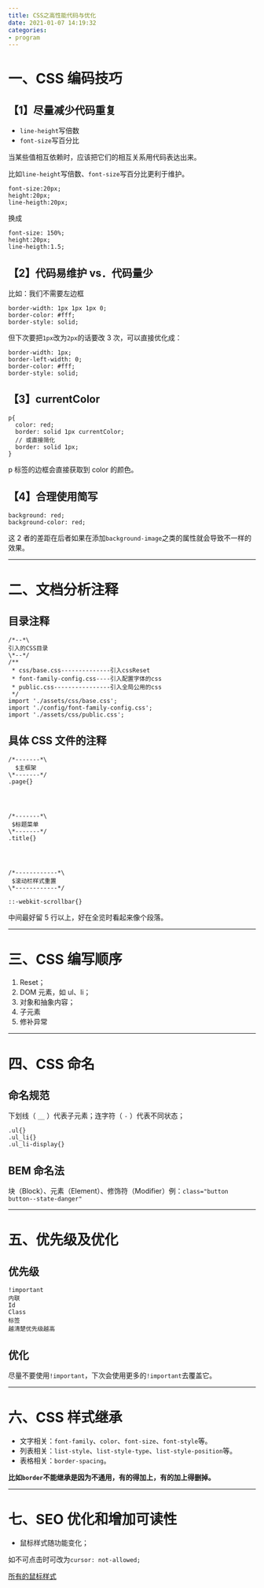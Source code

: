 ```yaml
---
title: CSS之高性能代码与优化
date: 2021-01-07 14:19:32
categories:
- program
---
```


# 一、CSS 编码技巧

## 【1】尽量减少代码重复

- `line-height`写倍数
- `font-size`写百分比

当某些值相互依赖时，应该把它们的相互关系用代码表达出来。

比如`line-height`写倍数、`font-size`写百分比更利于维护。

```
font-size:20px;
height:20px;
line-heigth:20px;
```

换成

```
font-size: 150%;
height:20px;
line-heigth:1.5;
```

## 【2】代码易维护 vs．代码量少

比如：我们不需要左边框

```
border-width: 1px 1px 1px 0;
border-color: #fff;
border-style: solid;
```

但下次要把`1px`改为`2px`的话要改 3 次，可以直接优化成：

```
border-width: 1px;
border-left-width: 0;
border-color: #fff;
border-style: solid;
```

## 【3】currentColor

```
p{
  color: red;
  border: solid 1px currentColor;
  // 或直接简化
  border: solid 1px;
}
```

p 标签的边框会直接获取到 color 的颜色。

## 【4】合理使用简写

```
background: red;
background-color: red;
```

这 2 者的差距在后者如果在添加`background-image`之类的属性就会导致不一样的效果。

---

# 二、文档分析注释

## 目录注释

```
/*--*\
引入的CSS目录
\*--*/
/**
 * css/base.css--------------引入cssReset
 * font-family-config.css----引入配置字体的css
 * public.css----------------引入全局公用的css
 */
import './assets/css/base.css';
import './config/font-family-config.css';
import './assets/css/public.css';
```

## 具体 CSS 文件的注释

```
/*-------*\
  $主框架
\*-------*/
.page{}




/*-------*\
 $标题菜单
\*-------*/
.title{}




/*------------*\
 $滚动栏样式重置
\*------------*/

::-webkit-scrollbar{}
```

中间最好留 5 行以上，好在全览时看起来像个段落。

---

# 三、CSS 编写顺序

1. Reset；
2. DOM 元素，如 ul、li；
3. 对象和抽象内容；
4. 子元素
5. 修补异常

---

# 四、CSS 命名

## 命名规范

下划线（ `__` ）代表子元素；连字符（ `-` ）代表不同状态；

```
.ul{}
.ul_li{}
.ul_li-display{}
```

## BEM 命名法

块（Block）、元素（Element）、修饰符（Modifier）例：`class="button button--state-danger"`

---

# 五、优先级及优化

## 优先级

```
!important
内联
Id
Class
标签
越清楚优先级越高
```

## 优化

尽量不要使用`!important`，下次会使用更多的`!important`去覆盖它。

---

# 六、CSS 样式继承

- 文字相关：`font-family`、`color`、`font-size`、`font-style`等。
- 列表相关：`list-style`、`list-style-type`、`list-style-position`等。
- 表格相关：`border-spacing`。

**比如`border`不能继承是因为不通用，有的得加上，有的加上得删掉。**

---

# 七、SEO 优化和增加可读性

- 鼠标样式随功能变化；

如不可点击时可改为`cursor: not-allowed;`

[所有的鼠标样式](https://www.w3school.com.cn/tiy/t.asp?f=eg_csse_cursor)
